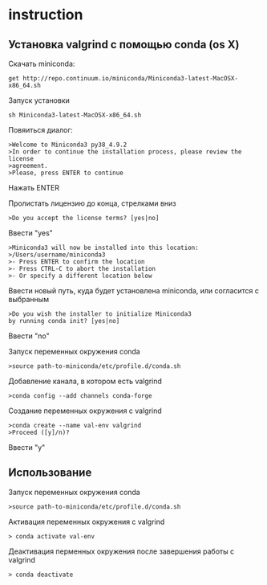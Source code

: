 # instruction

Установка valgrind с помощью conda (os X)
-----

 Скачать  miniconda: 

    get http://repo.continuum.io/miniconda/Miniconda3-latest-MacOSX-x86_64.sh
 Запуск установки
 
    sh Miniconda3-latest-MacOSX-x86_64.sh
 Повяиться диалог:
 
    >Welcome to Miniconda3 py38_4.9.2
    >In order to continue the installation process, please review the license
    >agreement.
    >Please, press ENTER to continue
 Нажать ENTER
 
 Пролистать лицензию до конца, стрелками вниз

    >Do you accept the license terms? [yes|no]
 Ввести "yes"

    >Miniconda3 will now be installed into this location:
    >/Users/username/miniconda3
    >- Press ENTER to confirm the location
    >- Press CTRL-C to abort the installation
    >- Or specify a different location below
Ввести  новый путь, куда будет установлена miniconda, или согласится с выбранным

    >Do you wish the installer to initialize Miniconda3
    by running conda init? [yes|no]
Ввести "no"

Запуск переменных окружения conda
    
    >source path-to-miniconda/etc/profile.d/conda.sh
Добавление канала, в котором есть valgrind 
 
    >conda config --add channels conda-forge
Создание переменных окружения с valgrind
    
    >conda create --name val-env valgrind
    >Proceed ([y]/n)? 
Ввести "y"

Использование
-----
Запуск переменных окружения conda
    
    >source path-to-miniconda/etc/profile.d/conda.sh

Активация переменных окружения с valgrind

    > conda activate val-env
    
Деактивация перменных окружения после завершения работы с valgrind

    > conda deactivate

